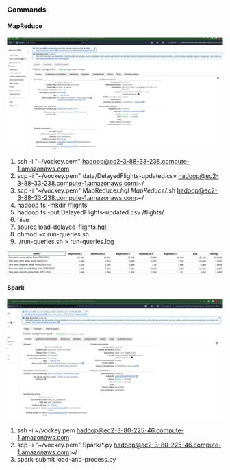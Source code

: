 ### Commands

#### MapReduce

![cluster.png](MapReduce%2Fcluster.png)

1. ssh -i "~/vockey.pem" hadoop@ec2-3-88-33-238.compute-1.amazonaws.com
2. scp -i "~/vockey.pem" data/DelayedFlights-updated.csv hadoop@ec2-3-88-33-238.compute-1.amazonaws.com:~/
3. scp -i "~/vockey.pem" MapReduce/*.hql MapReduce/*.sh hadoop@ec2-3-88-33-238.compute-1.amazonaws.com:~/
4. hadoop fs -mkdir /flights
5. hadoop fs -put DelayedFlights-updated.csv /flights/
6. hive
7. source load-delayed-flights.hql;
8. chmod +x run-queries.sh
9. ./run-queries.sh > run-queries.log

![results.png](MapReduce%2Fresults.png)


#### Spark

![cluster.png](Spark%2Fcluster.png)

1. ssh -i ~/vockey.pem hadoop@ec2-3-80-225-46.compute-1.amazonaws.com
2. scp -i "~/vockey.pem" Spark/*.py hadoop@ec2-3-80-225-46.compute-1.amazonaws.com:~/
3. spark-submit load-and-process.py





